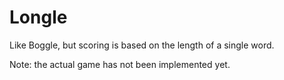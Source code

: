 # Longle
Like Boggle, but scoring is based on the length of a single word.

Note: the actual game has not been implemented yet.
